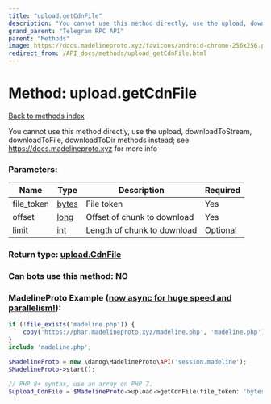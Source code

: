```yaml
---
title: "upload.getCdnFile"
description: "You cannot use this method directly, use the upload, downloadToStream, downloadToFile, downloadToDir methods instead; see https://docs.madelineproto.xyz for more info"
grand_parent: "Telegram RPC API"
parent: "Methods"
image: https://docs.madelineproto.xyz/favicons/android-chrome-256x256.png
redirect_from: /API_docs/methods/upload_getCdnFile.html
---
```

# Method: upload.getCdnFile
[Back to methods index](index.html)



You cannot use this method directly, use the upload, downloadToStream, downloadToFile, downloadToDir methods instead; see https://docs.madelineproto.xyz for more info

### Parameters:

| Name     |    Type       | Description | Required |
|----------|---------------|-------------|----------|
|file\_token|[bytes](/API_docs/types/bytes.html) | File token | Yes|
|offset|[long](/API_docs/types/long.html) | Offset of chunk to download | Yes|
|limit|[int](/API_docs/types/int.html) | Length of chunk to download | Optional|


### Return type: [upload.CdnFile](/API_docs/types/upload.CdnFile.html)

### Can bots use this method: **NO**


### MadelineProto Example ([now async for huge speed and parallelism!](https://docs.madelineproto.xyz/docs/ASYNC.html)):


```php
if (!file_exists('madeline.php')) {
    copy('https://phar.madelineproto.xyz/madeline.php', 'madeline.php');
}
include 'madeline.php';

$MadelineProto = new \danog\MadelineProto\API('session.madeline');
$MadelineProto->start();

// PHP 8+ syntax, use an array on PHP 7.
$upload_CdnFile = $MadelineProto->upload->getCdnFile(file_token: 'bytes', offset: long, limit: int, );
```

